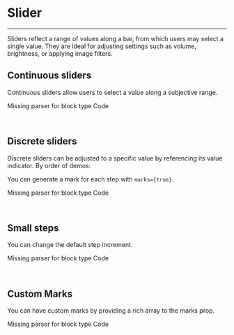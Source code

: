 
# Slider

---

Sliders reflect a range of values along a bar, from which users may select a single value. They are ideal for adjusting settings such as volume, brightness, or applying image filters.

## Continuous sliders

Continuous sliders allow users to select a value along a subjective range.



Missing parser for block type Code

 

## Discrete sliders

Discrete sliders can be adjusted to a specific value by referencing its value indicator. By order of demos:

You can generate a mark for each step with `marks={true}`.



Missing parser for block type Code

 

## Small steps

You can change the default step increment.



Missing parser for block type Code

 

## Custom Marks

You can have custom marks by providing a rich array to the marks prop.



Missing parser for block type Code

 